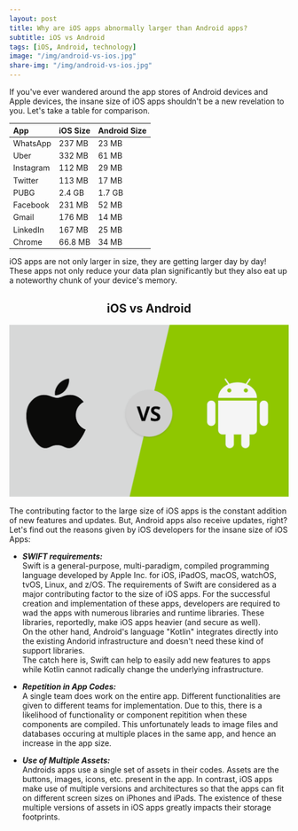 ```yaml
---
layout: post
title: Why are iOS apps abnormally larger than Android apps?
subtitle: iOS vs Android
tags: [iOS, Android, technology]
image: "/img/android-vs-ios.jpg"
share-img: "/img/android-vs-ios.jpg"
---
```

If you've ever wandered around the app stores of Android devices and Apple devices, the insane size of iOS apps shouldn't be a new revelation to you.
Let's take a table for comparison.

| App | iOS Size | Android Size |
| :------ |:--- | :--- |
| WhatsApp | 237 MB | 23 MB |
| Uber | 332 MB | 61 MB |
| Instagram | 112 MB | 29 MB |
| Twitter | 113 MB | 17 MB |
| PUBG | 2.4 GB | 1.7 GB |
| Facebook | 231 MB | 52 MB |
| Gmail | 176 MB | 14 MB |
| LinkedIn | 167 MB | 25 MB |
| Chrome | 66.8 MB | 34 MB |

iOS apps are not only larger in size, they are getting larger day by day! These apps not only reduce your data plan significantly but they also eat up a noteworthy chunk of your device's memory.
<center>
<h2>iOS vs Android</h2>
<img src="/img/android_vs_ios.png" alt="iOS vs Android">
</center>

The contributing factor to the large size of iOS apps is the constant addition of new features and updates. But, Android apps also receive updates, right? Let's find out the reasons given by iOS developers for the insane size of iOS Apps:

- ***SWIFT requirements:***<br> 
Swift is a general-purpose, multi-paradigm, compiled programming language developed by Apple Inc. for iOS, iPadOS, macOS, watchOS, tvOS, Linux, and z/OS. The requirements of Swift are considered as a major contributing factor to the size of iOS apps. For the successful creation and implementation of these apps, developers are required to wad the apps with numerous libraries and runtime libraries. These libraries, reportedly, make iOS apps heavier (and secure as well).<br>
On the other hand, Android's language "Kotlin" integrates directly into the existing Andorid infrastructure and doesn't need these kind of support libraries.<br>
The catch here is, Swift can help to easily add new features to apps while Kotlin cannot radically change the underlying infrastructure.

- ***Repetition in App Codes:***<br>
A single team does work on the entire app. Different functionalities are given to different teams for implementation. Due to this, there is a likelihood of functionality or component repitition when these components are compiled. This unfortunately leads to image files and databases occuring at multiple places in the same app, and hence an increase in the app size.

- ***Use of Multiple Assets:***<br> 
Androids apps use a single set of assets in their codes. Assets are the buttons, images, icons, etc. present in the app. In contrast, iOS apps make use of multiple versions and architectures so that the apps can fit on different screen sizes on iPhones and iPads. The existence of these multiple versions of assets in iOS apps greatly impacts their storage footprints. 
